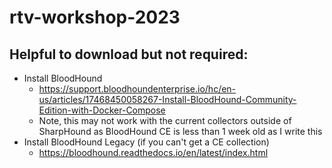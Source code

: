 # rtv-workshop-2023

## Helpful to download but not required:
- Install BloodHound 
  - https://support.bloodhoundenterprise.io/hc/en-us/articles/17468450058267-Install-BloodHound-Community-Edition-with-Docker-Compose
  - Note, this may not work with the current collectors outside of SharpHound as BloodHound CE is less than 1 week old as I write this
- Install BloodHound Legacy (if you can't get a CE collection)
  - https://bloodhound.readthedocs.io/en/latest/index.html
